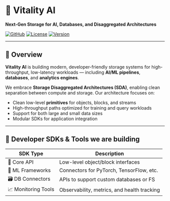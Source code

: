 # 🌟 Vitality AI  
**Next-Gen Storage for AI, Databases, and Disaggregated Architectures**

[![GitHub](https://img.shields.io/badge/GitHub-vitality--ai-181717?logo=github)](https://github.com/vitality-ai)
[![License](https://img.shields.io/badge/License-MIT-blue.svg)](LICENSE)
[![Version](https://img.shields.io/badge/Version-v0.0.0-orange)](https://github.com/vitality-ai)

---

## 🚀 Overview

**Vitality AI** is building modern, developer-friendly storage systems for high-throughput, low-latency workloads — including **AI/ML pipelines**, **databases**, and **analytics engines**.

We embrace **Storage Disaggregated Architectures (SDA)**, enabling clean separation between compute and storage. Our architecture focuses on:
- Clean low-level **primitives** for objects, blocks, and streams
- High-throughput paths optimized for training and query workloads
- Support for both large and small data sizes
- Modular SDKs for application integration

---

## 🧰 Developer SDKs & Tools we are building
| SDK Type | Description |
|----------|-------------|
| 🧱 Core API | Low-level object/block interfaces |
| 🧠 ML Frameworks | Connectors for PyTorch, TensorFlow, etc. |
| 🗃️ DB Connectors | APIs to support custom databases or FS |
| 📈 Monitoring Tools | Observability, metrics, and health tracking |
